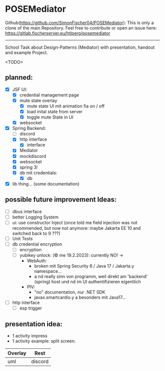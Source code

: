 # POSEMediator

Github(https://github.com/SimonFischer04/POSEMediator): This is only a clone of the main Repository.
Feel free to contribute or open an issue here: https://gitlab.fischerserver.eu/htlperg/posemediator

---

School Task about Design-Patterns (Mediator) with presentation, handout and example Project.

\<TODO\>

## planned:
- [X] JSF UI:
    - [X] credential management page
    - [X] mute state overlay
        - [X] mute state UI mit animation fia on / off
        - [X] load inital state from server
        - [X] toggle mute State in UI
    - [X] websocket
- [X] Spring Backend:
    - [ ] discord
    - [X] http interface
        - [X] interface
    - [X] Mediator
    - [X] mockdiscord
    - [X] websocket
    - [X] spring 3!
    - [X] db mit credentials:
        - [X] db
- [X] lib thing... (some documentation)

## possible future improvement Ideas:
- [ ] dbus interface
- [ ] better Logging System
- [ ] ui: use constructor Inject (once told me field injection was not recommended, but now not anymore: maybe Jakarta EE 10 and switched back to 9 ???)
- [ ] Unit Tests
- [ ] db credential encryption
    - [ ] encryption
    - [ ] yubikey unlock: (©️ me 19.2.2023): currently NO! ->
        - WebAuth:
            - broken mit Spring Security 6 / Java 17 / Jakarta.y namespace...
            - a nd really sinn von programm, weil direkt am 'backend' (spring) host und nd im UI authentifizieren eigentlich
        - PIV:
            - "no" documentation, nur .NET SDK
            - javax.smartcardio.y a besonders mit Java17...
- [ ] http interface
    - [ ] esp trigger

## presentation idea:
- 1 activity impress
- 1 activity example: split screen:

| Overlay | Rest     |
|---------|----------|
| uml     | discord  |

